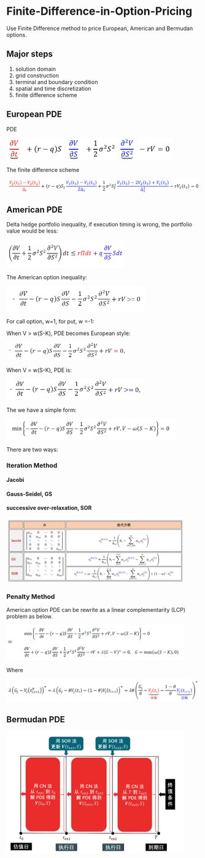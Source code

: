 # Finite-Difference-in-Option-Pricing

Use Finite Difference method to price European, American and Bermudan options.

## Major steps

1. solution domain
2. grid construction
3. terminal and boundary condition
4. spatial and time discretization
5. finite difference scheme

## European PDE

PDE

<img src="example\europde.png" style="zoom: 50%;" />

The finite difference scheme

<img src="example\europdefd.png" style="zoom: 50%;" />

## American PDE

Delta hedge portfolio inequality, if execution timing is wrong, the portfolio value would be less:

<img src="example\12.png" style="zoom: 42%;" />

The American option inequality:

<img src="example\amerineq.png" style="zoom:55%;" />

For call option, w=1, for put, w =-1:

When V > w(S-K), PDE becomes European style:

<img src="example\21.png" style="zoom: 50%;" />

When V = w(S-K), PDE is:

<img src="example\22.png" style="zoom:55%;" />

The we have a simple form:

<img src="example\11.png" style="zoom:43%;" />

There are two ways: 

### Iteration Method

#### Jacobi

#### Gauss-Seidel, GS

#### successive over-relaxation, SOR

<img src="example\iteration.png" style="zoom: 45%;" />

### Penalty Method

American option PDE can be rewrite as a linear complementarity (LCP) problem as below.

<img src="example\amerlcp.png" style="zoom: 45%;" />

Where

<img src="example\23.png" style="zoom: 50%;" />

## Bermudan PDE

<img src="example\9.png" style="zoom: 45%;" />
